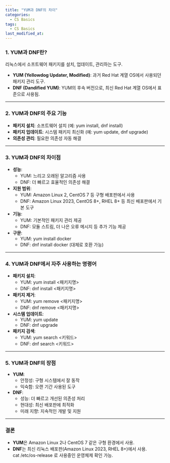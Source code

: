 ```yaml
---
title: "YUM과 DNF의 차이"  
categories:
  - CS Basics
tags:
  - CS Basics
last_modified_at: 
---
```


### 1. YUM과 DNF란?
리눅스에서 소프트웨어 패키지를 설치, 업데이트, 관리하는 도구.  
- **YUM (Yellowdog Updater, Modified)**: 과거 Red Hat 계열 OS에서 사용되던 패키지 관리 도구.  
- **DNF (Dandified YUM)**: YUM의 후속 버전으로, 최신 Red Hat 계열 OS에서 표준으로 사용됨.  

---

### 2. YUM과 DNF의 주요 기능
- **패키지 설치**: 소프트웨어 설치 (예: yum install, dnf install)  
- **패키지 업데이트**: 시스템 패키지 최신화 (예: yum update, dnf upgrade)  
- **의존성 관리**: 필요한 의존성 자동 해결  

---

### 3. YUM과 DNF의 차이점
- **성능**:  
  - YUM: 느리고 오래된 알고리즘 사용  
  - DNF: 더 빠르고 효율적인 의존성 해결  
- **지원 범위**:  
  - YUM: Amazon Linux 2, CentOS 7 등 구형 배포판에서 사용  
  - DNF: Amazon Linux 2023, CentOS 8+, RHEL 8+ 등 최신 배포판에서 기본 도구  
- **기능**:  
  - YUM: 기본적인 패키지 관리 제공  
  - DNF: 모듈 스트림, 더 나은 오류 메시지 등 추가 기능 제공  
- **구문**:  
  - YUM: yum install docker  
  - DNF: dnf install docker (대체로 호환 가능)  

---

### 4. YUM과 DNF에서 자주 사용하는 명령어
- **패키지 설치**:  
  - YUM: yum install <패키지명>  
  - DNF: dnf install <패키지명>  
- **패키지 제거**:  
  - YUM: yum remove <패키지명>  
  - DNF: dnf remove <패키지명>  
- **시스템 업데이트**:  
  - YUM: yum update  
  - DNF: dnf upgrade  
- **패키지 검색**:  
  - YUM: yum search <키워드>  
  - DNF: dnf search <키워드>  

---

### 5. YUM과 DNF의 장점
- **YUM**:  
  - 안정성: 구형 시스템에서 잘 동작  
  - 익숙함: 오랜 기간 사용된 도구  
- **DNF**:  
  - 성능: 더 빠르고 개선된 의존성 처리  
  - 현대성: 최신 배포판에 최적화  
  - 미래 지향: 지속적인 개발 및 지원  

---

### 결론
- **YUM**은 Amazon Linux 2나 CentOS 7 같은 구형 환경에서 사용.  
- **DNF**는 최신 리눅스 배포판(Amazon Linux 2023, RHEL 8+)에서 사용.  
 cat /etc/os-release 로  사용중인 운영체제 확인 가능.  